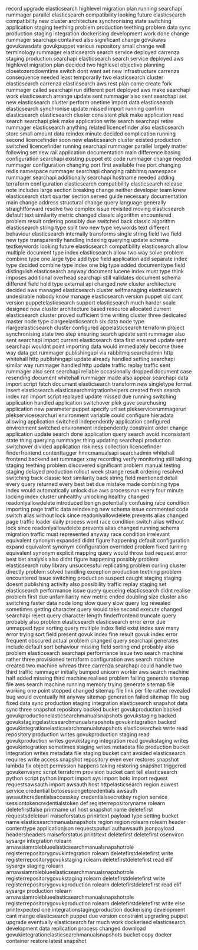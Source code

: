 record upgrade elasticsearch highlevel migration plan running searchapi rummager parallel elasticsearch compatibility looking future elasticsearch compatibility new cluster architecture synchronising state switching application staging teething problem production teething problem data sync production staging integration dockerising development work done change rummager searchapi contained also significant change govukaws govukawsdata govukpuppet various repository small change well terminology rummager elasticsearch search service deployed carrenza staging production searchapi elasticsearch search service deployed aws highlevel migration plan decided two highlevel objective planning closetozerodowntime switch dont want set new infrastructure carrenza consequence needed least temporarily two elasticsearch cluster elasticsearch carrenza elasticsearch aws rest plan came create fork rummager called searchapi run different port deployed aws make searchapi work elasticsearch arrange update sent rummager also sent searchapi set new elasticsearch cluster perform onetime import data elasticsearch elasticsearch synchronise update missed import running confirm elasticsearch elasticsearch cluster consistent plek make application read search searchapi plek make application write search searchapi retire rummager elasticsearch anything related licencefinder also elasticsearch store small amount data reindex minute decided complication running second licencefinder soon new elasticsearch cluster existed production switched licencefinder running searchapi rummager parallel largely matter following set new rail application documentation main difference basing configuration searchapi existing puppet etc code rummager change needed rummager configuration changing port first available free port changing redis namespace rummager searchapi changing rabbitmq namespace rummager searchapi additionally searchapi hostname needed adding terraform configuration elasticsearch compatibility elasticsearch release note includes large section breaking change neither developer team knew elasticsearch start quarter section served guide necessary documentation main change address structural change query language generally straightforward resolve two complex issue revisited moving elasticsearch default text similarity metric changed classic algorithm encountered problem result ordering possibly due switched back classic algorithm elasticsearch string type split two new type keywords text different behaviour elasticsearch internally transforms single string field two field new type transparently handling indexing querying update schema textkeywords looking future elasticsearch compatibility elasticsearch allow multiple document type index elasticsearch allow two way solve problem combine type one large type add type field application add separate index type decided combine type index one big type added documenttype field distinguish elasticsearch anyway document lucene index must type think imposes additional overhead searchapi still validates document schema different field hold type external api changed new cluster architecture decided aws managed elasticsearch cluster selfmanaging elasticsearch undesirable nobody know manage elasticsearch version puppet old cant version puppetelasticsearch support elasticsearch much harder scale designed new cluster architecture based resource allocated current elasticsearch cluster proved sufficient time writing cluster three dedicated master node type clargeelasticsearch six data node type rlargeelasticsearch cluster configured appelasticsearch terraform project synchronising state two step ensuring search update sent rummager also sent searchapi import current elasticsearch data first ensured update sent searchapi wouldnt point importing data would immediately become three way data get rummager publishingapi via rabbitmq searchadmin http whitehall http publishingapi update already handled setting searchapi similar way rummager handled http update traffic replay traffic sent rummager also sent searchapi reliable occasionally dropped document case resending document whitehall rummager made also appear searchapi data import script fetch document elasticsearch transform new singletype format insert elasticsearch elasticsearchmigrationhelpers created fresh search index ran import script replayed update missed due running switching application handled application switchover plek gave searchusing application new parameter puppet specify url set plekservicerummageruri plekservicesearchuri environment variable could configure hieradata allowing application switched independently application configured environment switched environment independently constraint order change application update search done application query search avoid inconsistent state thing querying rummager thing updating searchapi production switchover divided application riskiness collection licencefinder finderfrontend contenttagger hmrcmanualsapi searchadmin whitehall frontend backend set rummager xray recording verify monitoring still talking staging teething problem discovered significant problem manual testing staging delayed production rollout week strange result ordering resolved switching back classic text similarity back string field mentioned detail every query returned every best bet due mistake made combining type index would automatically unlock due aws process run every four minute locking index cluster unhealthy unlocking healthy changed readonlyallowdelete introduced benign potentially confusing race condition importing page traffic data reindexing new schema issue commented code switch alias without lock since readonlyallowdelete prevents alias changed page traffic loader daily process wont race condition switch alias without lock since readonlyallowdelete prevents alias changed running schema migration traffic must represented anyway race condition irrelevant equivalent synonym expanded didnt figure happening default configuration expand equivalent synonym configuration overrided problem fixed turning equivalent synonym explicit mapping query would throw bad request error best bet analysis also didnt figure happening possibly problem elasticsearch ruby library unsuccessful replicating problem curling cluster directly problem solved handling exception production teething problem encountered issue switching production suspect caught staging staging doesnt publishing activity also possibility traffic replay staging set elasticsearch performance issue query queueing elasticsearch didnt realise problem first due unfamiliarity new metric ended doubling size cluster also switching faster data node long slow query slow query log revealed sometimes getting character query would take second execute changed searchapi reject query character length finderfrontend truncate query probably also problem elasticsearch elasticsearch error error due unmapped type sorting query multiple index field exist index saw many error trying sort field present govuk index fine result govuk index error frequent obscured actual problem changed query searchapi generates include default sort behaviour missing field sorting end probably also problem elasticsearch searchapi performance issue two search machine rather three provisioned terraform configuration aws search machine created two machine whreas three carrenza searchapi could handle two third traffic rummager initially bumped unicorn worker aws search machine half added missing third machine realised problem failing generate sitemap file aws search machine running memory trying generate sitemap file working one point stopped changed sitemap file link per file rather revealed bug would eventually hit anyway sitemap generation failed sitemap file bug fixed data sync production staging integration elasticsearch snapshot data sync three snapshot repository backed bucket govukproduction backed govukproductionelasticsearchmanualsnapshots govukstaging backed govukstagingelasticsearchmanualsnapshots govukintegration backed govukintegrationelasticsearchmanualsnapshots elasticsearches write read repository production writes govukproduction staging read govukproduction writes govukstaging integration read govukstaging writes govukintegration sometimes staging writes metadata file production bucket integration writes metadata file staging bucket cant avoided elasticsearch requires write access snapshot repository even ever restores snapshot lambda fix object permission happens taking restoring snapshot triggered govukenvsync script terraform provision bucket cant tell elasticsearch python script python import import sys import boto import request requestsawsauth import awsauth host httpelasticsearch region euwest service credential botosessiongetcredentials awsauth awsauthcredentialsaccesskey credentialssecretkey region service sessiontokencredentialstoken def registerrepositoryname rolearn deletefirstfalse printname url host snapshot name deletefirst requestsdeleteurl rraiseforstatus printrtext payload type setting bucket name elasticsearchmanualsnapshots region region rolearn rolearn header contenttype applicationjson requestsputurl authawsauth jsonpayload headersheaders rraiseforstatus printrtext deletefirst deletefirst osenviron sysargv integration rolearn arnawsiamroleblueelasticsearchmanualsnapshotrole registerrepositorygovukintegration rolearn deletefirstdeletefirst write registerrepositorygovukstaging rolearn deletefirstdeletefirst read elif sysargv staging rolearn arnawsiamroleblueelasticsearchmanualsnapshotrole registerrepositorygovukstaging rolearn deletefirstdeletefirst write registerrepositorygovukproduction rolearn deletefirstdeletefirst read elif sysargv production rolearn arnawsiamroleblueelasticsearchmanualsnapshotrole registerrepositorygovukproduction rolearn deletefirstdeletefirst write else printexpected one integrationstagingproduction dockerising development cant mange elasticsearch puppet due version constraint upgrading puppet upgrade eventually elasticsearch far much work dockerised elasticsearch development data replication process changed download govukintegrationelasticsearchmanualsnapshots bucket copy docker container restore latest snapshot
